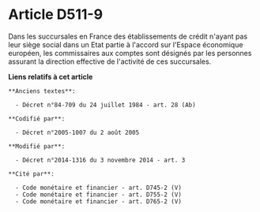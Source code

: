 # Article D511-9

Dans les succursales en France des établissements de crédit n'ayant pas leur siège social dans un Etat partie à l'accord sur
l'Espace économique européen, les commissaires aux comptes sont désignés par    les personnes assurant la direction effective
de l'activité de ces succursales.

**Liens relatifs à cet article**

	**Anciens textes**:

	  - Décret n°84-709 du 24 juillet 1984 - art. 28 (Ab)

	**Codifié par**:

	  - Décret n°2005-1007 du 2 août 2005

	**Modifié par**:

	  - Décret n°2014-1316 du 3 novembre 2014 - art. 3

	**Cité par**:

	  - Code monétaire et financier - art. D745-2 (V)
	  - Code monétaire et financier - art. D755-2 (V)
	  - Code monétaire et financier - art. D765-2 (V)
